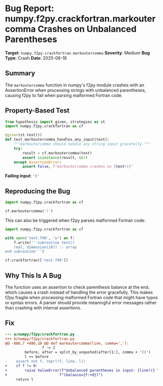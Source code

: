 # Bug Report: numpy.f2py.crackfortran.markoutercomma Crashes on Unbalanced Parentheses

**Target**: `numpy.f2py.crackfortran.markoutercomma`
**Severity**: Medium
**Bug Type**: Crash
**Date**: 2025-08-18

## Summary

The `markoutercomma` function in numpy's f2py module crashes with an AssertionError when processing strings with unbalanced parentheses, causing f2py to fail when parsing malformed Fortran code.

## Property-Based Test

```python
from hypothesis import given, strategies as st
import numpy.f2py.crackfortran as cf

@given(st.text())
def test_markoutercomma_handles_any_input(text):
    """markoutercomma should handle any string input gracefully."""
    try:
        result = cf.markoutercomma(text)
        assert isinstance(result, str)
    except AssertionError:
        assert False, f"markoutercomma crashes on {text!r}"
```

**Failing input**: `')'`

## Reproducing the Bug

```python
import numpy.f2py.crackfortran as cf

cf.markoutercomma(')')
```

This can also be triggered when f2py parses malformed Fortran code:

```python
import numpy.f2py.crackfortran as cf

with open('test.f90', 'w') as f:
    f.write('''subroutine test()
    real, dimension(10)) :: array
end subroutine''')

cf.crackfortran(['test.f90'])
```

## Why This Is A Bug

The function uses an assertion to check parenthesis balance at the end, which causes a crash instead of handling the error gracefully. This makes f2py fragile when processing malformed Fortran code that might have typos or syntax errors. A parser should provide meaningful error messages rather than crashing with internal assertions.

## Fix

```diff
--- a/numpy/f2py/crackfortran.py
+++ b/numpy/f2py/crackfortran.py
@@ -886,7 +886,10 @@ def markoutercomma(line, comma=','):
                 f -= 1
         before, after = split_by_unquoted(after[1:], comma + '()')
         l += before
-    assert not f, repr((f, line, l))
+    if f != 0:
+        raise ValueError(f"Unbalanced parentheses in input: {line!r} "
+                        f"(balance={f:+d})")
     return l
```